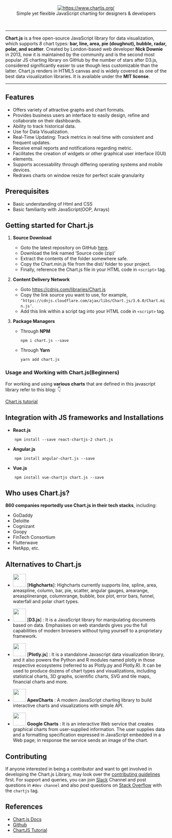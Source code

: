 <p align="center">
  <a href="https://www.chartjs.org/" target="_blank">
    <img src="https://www.chartjs.org/media/logo-title.svg" alt="https://www.chartjs.org/"><br/>
  </a>
    Simple yet flexible JavaScript charting for designers & developers
</p>
<br>
<hr>

**Chart.js** is a free open-source  JavaScript library for data visualization, which supports *8* chart types: **bar, line, area, pie (doughnut), bubble, radar, polar, and scatter**. Created by London-based web developer **Nick Downie** in 2013, now it is maintained by the community and is the second most popular JS charting library on GitHub by the number of stars after D3.js, considered significantly easier to use though less customizable than the latter. Chart.js renders in HTML5 canvas and is widely covered as one of the best data visualization libraries. It is available under the **MIT license**.

<hr>

## Features
 - Offers variety of attractive graphs and chart formats.
 - Provides business users an interface to easily design, refine and collaborate on their dashboards.
 - Ability to track historical data.
 - Use for Data Visualization.
 - Real-Time Updating: Track metrics in real time with consistent and frequent updates.
 - Receive email reports and notifications regarding metric.
 - Facilitates the creation of widgets or other graphical user interface (GUI) elements. 
 - Supports accessability through differing operating systems and mobile devices.
 - Redraws charts on window resize for perfect scale granularity



## Prerequisites
* Basic understanding of Html and CSS 
* Basic familiarity with JavaScript(OOP, Arrays)

## Getting started for Chart.js

1. **Source Download**
    - Goto the latest repository on GitHub [here](https://github.com/chartjs/Chart.js/releases/tag/v3.6.0).
    - Download the link named ‘Source code (zip)’
    - Extract the contents of the folder somewhere safe.
    - Copy the Chart.min.js file from the dist/ folder to your project.
    - Finally, reference the Chart.js file in your HTML code in `<script>` tag.

2. **Content Delivery Network**
    - Goto https://cdnjs.com/libraries/Chart.js
    - Copy the link source you want to use, for example, `‘https://cdnjs.cloudflare.com/ajax/libs/Chart.js/3.6.0/Chart.min.js‘`.
    - Add this link within a script tag into your HTML code in `<script>` tag.

3. **Package Managers**
    - Through **NPM**
        ```shell
        npm i chart.js --save
        ```
    - Through **Yarn**
        ```shell
        yarn add chart.js
        ```

### Usage and Working with Chart.js(Beginners)
For working and using **various charts** that are defined in this javascript library refer to this blog: 👇 

[Chart.js tutorial](https://www.codewall.co.uk/chartjs-tutorial-for-beginners-with-pdf-1/)

## Integration with JS frameworks and Installations

* **React.js**
```shell
    npm install --save react-chartjs-2 chart.js
```
* **Angular.js**
```shell
    npm install angular-chart.js --save
```
* **Vue.js**
```shell
    npm install vue-chartjs chart.js --save
```

## Who uses Chart.js?
**860 companies reportedly use Chart.js in their tech stacks**, including:
* GoDaddy
* Deloitte
* Cognizant
* Goopy
* FinTech Consortium
* Flutterwave
* NetApp, etc.



## Alternatives to Chart.js

* <img src="https://wp-assets.highcharts.com/svg/highcharts-logo-padded.svg" height= 40> [**Highcharts**]: Highcharts currently supports line, spline, area, areaspline, column, bar, pie, scatter, angular gauges, arearange, areasplinerange, columnrange, bubble, box plot, error bars, funnel, waterfall and polar chart types.

* <img src="https://camo.githubusercontent.com/586ccf0aad9684edc821658cee04146cf36d1f1d5ec904bbefd72728909ccb2e/68747470733a2f2f64336a732e6f72672f6c6f676f2e737667" height = 40> [**D3.js**] : It is a JavaScript library for manipulating documents based on data. Emphasises on web standards gives you the full capabilities of modern browsers without tying yourself to a proprietary framework.

* <img src="https://plotly-marketing-website.cdn.prismic.io/plotly-marketing-website/948b6663-9429-4bd6-a4cc-cb33231d4532_logo-plotly.svg" height = 40> [**Plotly.js**] : It is a standalone Javascript data visualization library, and it also powers the Python and R modules named plotly in those respective ecosystems (referred to as Plotly.py and Plotly.R). It can be used to produce dozens of chart types and visualizations, including statistical charts, 3D graphs, scientific charts, SVG and tile maps, financial charts and more.

* <img src="https://apexcharts.com/wp-content/themes/apexcharts/img/apexcharts-logo-white-trimmed.svg" height = 40> **ApexCharts** : 
A modern JavaScript charting library to build interactive charts and visualizations with simple API.

* <img src="https://www.gstatic.com/devrel-devsite/prod/v0a713fec70a4b4c54311265d5142e962747a0e45a24063467564a2765c008ac7/developers/images/favicon.png" height = 40>    **Google Charts** : It is an interactive Web service that creates graphical charts from user-supplied information. The user supplies data and a formatting specification expressed in JavaScript embedded in a Web page; in response the service sends an image of the chart.


## Contributing
 If anyone interested in being a contributor and want to get involved in developing the Chart.js Library, may look over the [contributing guidelines](https://www.chartjs.org/docs/master/developers/contributing) first. For support and queries, you can join [Slack](https://chartjs-slack.herokuapp.com/) Channel and post questions in `#dev channel` and also post questions on [Stack Overflow](https://stackoverflow.com/questions/tagged/chartjs) with the `chartjs` tag.


## References

* [Chart.js Docs](https://www.chartjs.org/docs/latest/)
* [Github](https://github.com/chartjs/Chart.js)
* [ChartJS Tutorial](https://www.codewall.co.uk/chartjs-tutorial-for-beginners-with-pdf-1/)